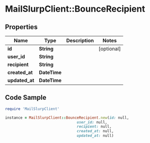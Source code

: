 # MailSlurpClient::BounceRecipient

## Properties

Name | Type | Description | Notes
------------ | ------------- | ------------- | -------------
**id** | **String** |  | [optional] 
**user_id** | **String** |  | 
**recipient** | **String** |  | 
**created_at** | **DateTime** |  | 
**updated_at** | **DateTime** |  | 

## Code Sample

```ruby
require 'MailSlurpClient'

instance = MailSlurpClient::BounceRecipient.new(id: null,
                                 user_id: null,
                                 recipient: null,
                                 created_at: null,
                                 updated_at: null)
```


